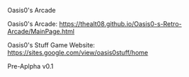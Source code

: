Oasis0's Arcade






Oasis0's Arcade:
https://thealt08.github.io/Oasis0-s-Retro-Arcade/MainPage.html

Oasis0's Stuff Game Website:
https://sites.google.com/view/oasis0stuff/home


Pre-Aplpha v0.1
